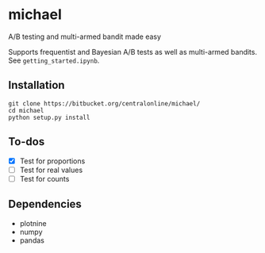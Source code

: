 # michael
A/B testing and multi-armed bandit made easy

Supports frequentist and Bayesian A/B tests as well as multi-armed bandits. See `getting_started.ipynb`.

## Installation

```
git clone https://bitbucket.org/centralonline/michael/
cd michael
python setup.py install
```

## To-dos
* [x] Test for proportions
* [ ] Test for real values
* [ ] Test for counts

## Dependencies
* plotnine
* numpy
* pandas